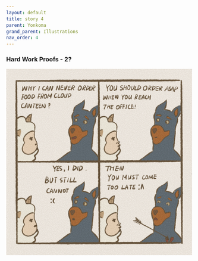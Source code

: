 ```yaml
---
layout: default
title: story 4
parent: Yonkoma
grand_parent: Illustrations
nav_order: 4
---
```


### Hard Work Proofs - 2?

[<img src="../../../assets/yonkoma/not_workhard_2.png" width="500"/>](../../../assets/yonkoma/not_workhard_2.png)